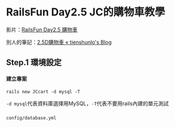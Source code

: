 
# RailsFun Day2.5 JC的購物車教學
影片：[RailsFun Day2.5 購物車](https://www.youtube.com/watch?v=r2sLYTQwgtQ)

別人的筆記：[2.5D購物車 « tienshunlo's Blog](http://tienshunlo-blog.logdown.com/posts/711622-25d-shopping-cart)

## Step.1 環境設定

#### 建立專案
```
rails new JCcart -d mysql -T
```

`-d mysql`代表資料庫選擇用MySQL，`-T`代表不要用rails內建的單元測試

##### 

`config/database.yml`
